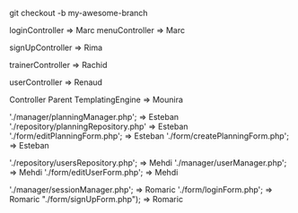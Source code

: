 git checkout -b my-awesome-branch

loginController => Marc
menuController => Marc

signUpController => Rima

trainerController => Rachid

userController => Renaud

Controller Parent TemplatingEngine => Mounira


'./manager/planningManager.php'; => Esteban
'./repository/planningRepository.php' => Esteban
'./form/editPlanningForm.php'; => Esteban
'./form/createPlanningForm.php'; => Esteban


'./repository/usersRepository.php'; => Mehdi
'./manager/userManager.php'; => Mehdi
'./form/editUserForm.php'; => Mehdi


'./manager/sessionManager.php'; => Romaric
'./form/loginForm.php'; => Romaric
"./form/signUpForm.php"); => Romaric
